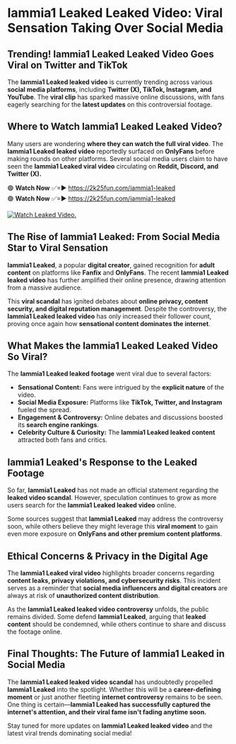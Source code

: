 # Iammia1 Leaked Leaked Video: Viral Sensation Taking Over Social Media

## **Trending! Iammia1 Leaked Leaked Video Goes Viral on Twitter and TikTok**
The **Iammia1 Leaked leaked video** is currently trending across various **social media platforms**, including **Twitter (X), TikTok, Instagram, and YouTube**. The **viral clip** has sparked massive online discussions, with fans eagerly searching for the **latest updates** on this controversial footage.

## **Where to Watch Iammia1 Leaked Leaked Video?**
Many users are wondering **where they can watch the full viral video**. The **Iammia1 Leaked leaked video** reportedly surfaced on **OnlyFans** before making rounds on other platforms. Several social media users claim to have seen the **Iammia1 Leaked viral video** circulating on **Reddit, Discord, and Twitter (X).**

🟢 **Watch Now** ✅=► https://2k25fun.com/iammia1-leaked  
🟢 **Watch Now** ✅=► https://2k25fun.com/iammia1-leaked  

[![Watch Leaked Video.](https://miro.medium.com/v2/resize:fit:828/format:webp/1*cilzJN44JGOrTw9NJCrNHA.gif "Watch Leaked Video")](https://2k25fun.com/iammia1-leaked)

## **The Rise of Iammia1 Leaked: From Social Media Star to Viral Sensation**
**Iammia1 Leaked**, a popular **digital creator**, gained recognition for **adult content** on platforms like **Fanfix** and **OnlyFans**. The recent **Iammia1 Leaked leaked video** has further amplified their online presence, drawing attention from a massive audience.

This **viral scandal** has ignited debates about **online privacy, content security, and digital reputation management**. Despite the controversy, the **Iammia1 Leaked leaked video** has only increased their follower count, proving once again how **sensational content dominates the internet**.

## **What Makes the Iammia1 Leaked Leaked Video So Viral?**
The **Iammia1 Leaked leaked footage** went viral due to several factors:
- **Sensational Content:** Fans were intrigued by the **explicit nature** of the video.
- **Social Media Exposure:** Platforms like **TikTok, Twitter, and Instagram** fueled the spread.
- **Engagement & Controversy:** Online debates and discussions boosted its **search engine rankings**.
- **Celebrity Culture & Curiosity:** The **Iammia1 Leaked leaked content** attracted both fans and critics.

## **Iammia1 Leaked's Response to the Leaked Footage**
So far, **Iammia1 Leaked** has not made an official statement regarding the **leaked video scandal**. However, speculation continues to grow as more users search for the **Iammia1 Leaked leaked video** online.

Some sources suggest that **Iammia1 Leaked** may address the controversy soon, while others believe they might leverage this **viral moment** to gain even more exposure on **OnlyFans and other premium content platforms**.

## **Ethical Concerns & Privacy in the Digital Age**
The **Iammia1 Leaked viral video** highlights broader concerns regarding **content leaks, privacy violations, and cybersecurity risks**. This incident serves as a reminder that **social media influencers and digital creators** are always at risk of **unauthorized content distribution**.

As the **Iammia1 Leaked leaked video controversy** unfolds, the public remains divided. Some defend **Iammia1 Leaked**, arguing that **leaked content** should be condemned, while others continue to share and discuss the footage online.

## **Final Thoughts: The Future of Iammia1 Leaked in Social Media**
The **Iammia1 Leaked leaked video scandal** has undoubtedly propelled **Iammia1 Leaked** into the spotlight. Whether this will be a **career-defining moment** or just another fleeting **internet controversy** remains to be seen. One thing is certain—**Iammia1 Leaked has successfully captured the internet's attention, and their viral fame isn't fading anytime soon.**

Stay tuned for more updates on **Iammia1 Leaked leaked video** and the latest viral trends dominating social media!